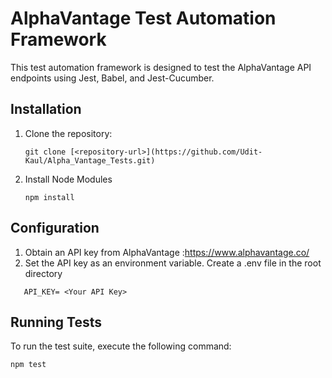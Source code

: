 # AlphaVantage Test Automation Framework

This test automation framework is designed to test the AlphaVantage API endpoints using Jest, Babel, and Jest-Cucumber.

## Installation

1. Clone the repository:
    ```
    git clone [<repository-url>](https://github.com/Udit-Kaul/Alpha_Vantage_Tests.git)
    ```
2. Install Node Modules
   ```
   npm install
    ```
## Configuration
1. Obtain an API key from AlphaVantage :https://www.alphavantage.co/
2. Set the API key as an environment variable. Create a .env file in the root directory
```
   API_KEY= <Your API Key>
```
## Running Tests

To run the test suite, execute the following command:
```
npm test
```
